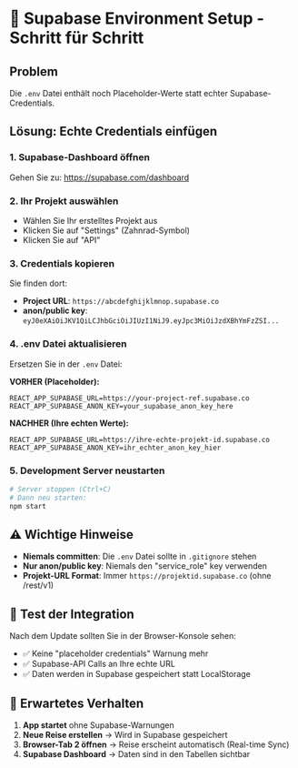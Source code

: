 # 🔧 Supabase Environment Setup - Schritt für Schritt

## Problem
Die `.env` Datei enthält noch Placeholder-Werte statt echter Supabase-Credentials.

## Lösung: Echte Credentials einfügen

### 1. Supabase-Dashboard öffnen
Gehen Sie zu: https://supabase.com/dashboard

### 2. Ihr Projekt auswählen
- Wählen Sie Ihr erstelltes Projekt aus
- Klicken Sie auf "Settings" (Zahnrad-Symbol)
- Klicken Sie auf "API"

### 3. Credentials kopieren
Sie finden dort:
- **Project URL**: `https://abcdefghijklmnop.supabase.co`
- **anon/public key**: `eyJ0eXAiOiJKV1QiLCJhbGciOiJIUzI1NiJ9.eyJpc3MiOiJzdXBhYmFzZSI...`

### 4. .env Datei aktualisieren
Ersetzen Sie in der `.env` Datei:

**VORHER (Placeholder):**
```
REACT_APP_SUPABASE_URL=https://your-project-ref.supabase.co
REACT_APP_SUPABASE_ANON_KEY=your_supabase_anon_key_here
```

**NACHHER (Ihre echten Werte):**
```
REACT_APP_SUPABASE_URL=https://ihre-echte-projekt-id.supabase.co
REACT_APP_SUPABASE_ANON_KEY=ihr_echter_anon_key_hier
```

### 5. Development Server neustarten
```bash
# Server stoppen (Ctrl+C)
# Dann neu starten:
npm start
```

## ⚠️ Wichtige Hinweise

- **Niemals committen**: Die `.env` Datei sollte in `.gitignore` stehen
- **Nur anon/public key**: Niemals den "service_role" key verwenden
- **Projekt-URL Format**: Immer `https://projektid.supabase.co` (ohne /rest/v1)

## 🧪 Test der Integration

Nach dem Update sollten Sie in der Browser-Konsole sehen:
- ✅ Keine "placeholder credentials" Warnung mehr
- ✅ Supabase-API Calls an Ihre echte URL
- ✅ Daten werden in Supabase gespeichert statt LocalStorage

## 🚀 Erwartetes Verhalten

1. **App startet** ohne Supabase-Warnungen
2. **Neue Reise erstellen** → Wird in Supabase gespeichert
3. **Browser-Tab 2 öffnen** → Reise erscheint automatisch (Real-time Sync)
4. **Supabase Dashboard** → Daten sind in den Tabellen sichtbar